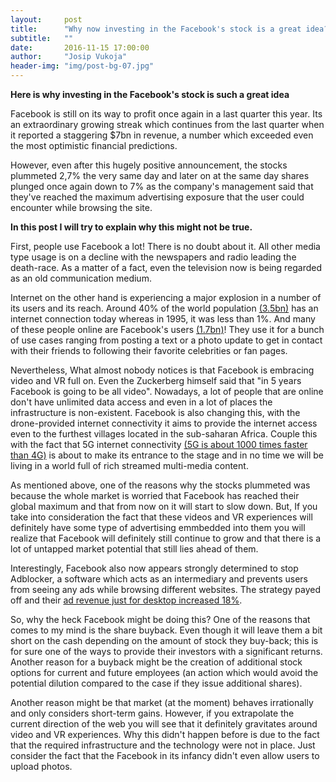 ```yaml
---
layout:     post
title:      "Why now investing in the Facebook's stock is a great idea?"
subtitle:   ""
date:       2016-11-15 17:00:00
author:     "Josip Vukoja"
header-img: "img/post-bg-07.jpg"
---
```


<b>Here is why investing in the Facebook's stock is such a great idea</b>


Facebook is still on its way to profit once again in a last quarter this year.  Its an extraordinary growing streak which continues from the last quarter when it reported a staggering $7bn in revenue, a number which exceeded even the most optimistic financial predictions.

However, even after this hugely positive announcement, the stocks plummeted 2,7% the very same day and later on at the same day shares plunged once again down to 7% as the company's management said that they've reached the maximum advertising exposure that the user could encounter while browsing the site.

<b>In this post I will try to explain why this might not be true.</b>

First, people use Facebook a lot! There is no doubt about it. All other media type usage is on a decline with the newspapers and radio leading the death-race. As a matter of a fact, even the television now is being regarded as an old communication medium.

Internet on the other hand is experiencing a major explosion in a number of its users and its reach.  Around 40% of the world population <a href="http://www.internetlivestats.com/internet-users/">(3.5bn)</a> has an internet connection today whereas in 1995, it was less than 1%. And many of these people online are Facebook's users <a href="http://www.internetworldstats.com/facebook.htm">(1.7bn)</a>! They use it for a bunch of use cases ranging from posting a text or a photo update to get in contact with their friends to following their favorite celebrities or fan pages.

Nevertheless, What almost nobody notices is that Facebook is embracing video and VR full on. Even the Zuckerberg himself said that "in 5 years Facebook is going to be all video". Nowadays, a lot of people that are online don't have unlimited data access and even in a lot of places the infrastructure is non-existent. Facebook is also changing this, with the drone-provided internet connectivity it aims to provide the internet access even to the furthest villages located in the sub-saharan Africa. Couple this with the fact that 5G internet connectivity <a href="https://www.google.de/url?sa=t&rct=j&q=&esrc=s&source=web&cd=3&cad=rja&uact=8&ved=0ahUKEwjQoYnV3q3QAhWDVRQKHTKFDKYQFggoMAI&url=https%3A%2F%2F5g.co.uk%2Fguides%2Fhow-fast-is-5g%2F&usg=AFQjCNEDmxTjDVotpPBFBXTPz9X6CoHFhw&sig2=-oFQn8v9XSubesZMGdcqOA">(5G is about 1000 times faster than 4G)</a> is about to make its entrance to the stage and in no time we will be living in a world full of rich streamed multi-media content.

As mentioned above, one of the reasons why the stocks plummeted was because the whole market is worried that Facebook has reached their global maximum and that from now on it will start to slow down. But, If you take into consideration the fact that these videos and VR experiences will definitely have some type of advertising emmbedded into them you will realize that Facebook will definitely still continue to grow and that there is a lot of untapped market potential that still lies ahead of them.

Interestingly, Facebook also now appears strongly determined to stop Adblocker, a software which acts as an intermediary and prevents users from seeing any ads while browsing different websites. The strategy payed off and their <a href="https://techcrunch.com/2016/11/02/add-cash-plus/">ad revenue just for desktop increased 18%</a>.


So, why the heck Facebook might be doing this?
One of the reasons that comes to my mind is the share buyback. Even though it will leave them a bit short on the cash depending on the amount of stock they buy-back; this is for sure one of the ways to provide their investors with a significant returns. Another reason for a buyback might be the creation of additional stock options for current and future employees (an action which would avoid the potential dilution compared to the case if they issue additional shares). 

Another reason might be that market (at the moment) behaves irrationally and only considers short-term gains. However, if you extrapolate the current direction of the web you will see that it definitely gravitates around video and VR experiences. Why this didn't happen before is due to the fact that the required infrastructure and the technology were not in place. Just consider the fact that the Facebook in its infancy didn't even allow users to upload photos.


